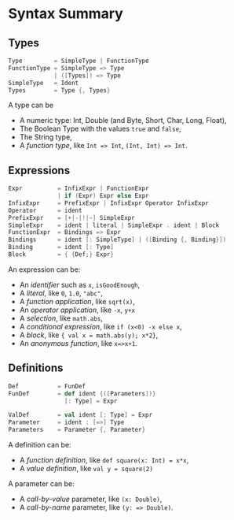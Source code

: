 # Syntax Summary

## Types

``` Scala
Type         = SimpleType | FunctionType
FunctionType = SimpleType => Type
             | ([Types]) => Type
SimpleType   = Ident
Types        = Type {, Types}
```

A type can be
* A numeric type: Int, Double (and Byte, Short, Char, Long, Float),
* The Boolean Type with the values `true` and `false`,
* The String type,
* A *function type*, like `Int => Int`, `(Int, Int) => Int`.

## Expressions
``` Scala
Expr          = InfixExpr | FunctionExpr
              | if (Expr) Expr else Expr
InfixExpr     = PrefixExpr | InfixExpr Operator InfixExpr
Operator      = ident
PrefixExpr    = [+|-|!|~] SimpleExpr
SimpleExpr    = ident | literal | SimpleExpr . ident | Block
FunctionExpr  = Bindings => Expr
Bindings      = ident [: SimpleType] | ([Binding {, Binding}])
Binding       = ident [: Type]
Block         = { {Def;} Expr}
```
An expression can be:
* An *identifier* such as `x`, `isGoodEnough`,
* A *literal*, like `0`, `1.0`, `"abc"`,
* A *function application*, like `sqrt(x)`,
* An *operator application*, like `-x`, `y+x`
* A *selection*, like `math.abs`,
* A *conditional expression*, like `if (x<0) -x else x`,
* A *block*, like `{ val x = math.abs(y); x*2}`,
* An *anonymous function*, like `x=>x+1`.

## Definitions
``` Scala
Def           = FunDef
FunDef        = def ident {([Parameters])}
                [: Type] = Expr

ValDef        = val ident [: Type] = Expr
Parameter     = ident : [=>] Type
Parameters    = Parameter {, Parameter}
```

A definition can be:
* A *function definition*, like `def square(x: Int) = x*x`,
* A *value definition*, like `val y = square(2)`

A parameter can be:
* A *call-by-value* parameter, like `(x: Double)`,
* A *call-by-name* parameter, like `(y: => Double)`.

